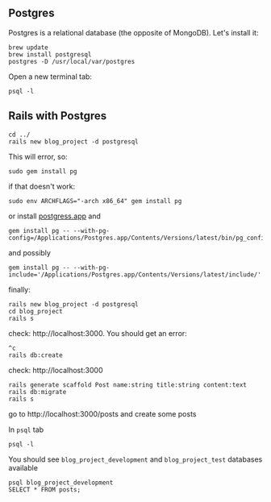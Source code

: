 
## Postgres

Postgres is a relational database (the opposite of MongoDB).  Let's install it:

```
brew update
brew install postgresql
postgres -D /usr/local/var/postgres
```

Open a new terminal tab:

```
psql -l
```

## Rails with Postgres

```
cd ../
rails new blog_project -d postgresql
```

This will error, so:

```
sudo gem install pg
```

if that doesn't work:

```
sudo env ARCHFLAGS="-arch x86_64" gem install pg
```

or install [postgress.app](https://postgresapp.com/) and

```
gem install pg -- --with-pg-config=/Applications/Postgres.app/Contents/Versions/latest/bin/pg_config
```

and possibly

```
gem install pg -- --with-pg-include='/Applications/Postgres.app/Contents/Versions/latest/include/'
```

finally:

```
rails new blog_project -d postgresql
cd blog_project
rails s
```

check: http://localhost:3000.  You should get an error:

```
^c
rails db:create
```

check: http://localhost:3000

```
rails generate scaffold Post name:string title:string content:text
rails db:migrate
rails s
```

go to http://localhost:3000/posts and create some posts

In `psql` tab

```
psql -l
```

You should see `blog_project_development` and `blog_project_test` databases available

```
psql blog_project_development
SELECT * FROM posts;
```
